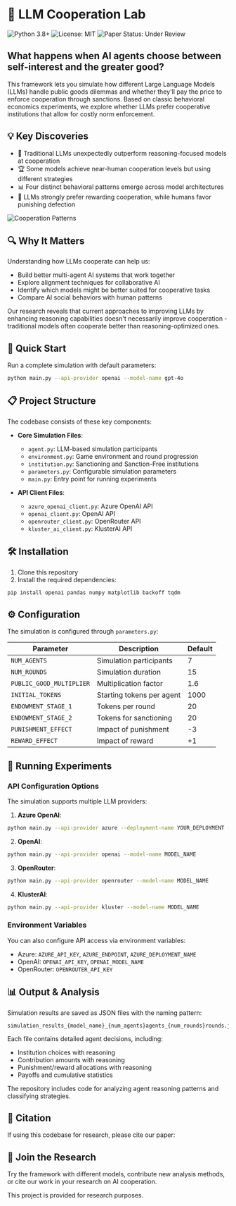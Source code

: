 # 🤖 LLM Cooperation Lab
![Python 3.8+](https://img.shields.io/badge/python-3.8+-blue.svg)
![License: MIT](https://img.shields.io/badge/License-MIT-yellow.svg)
![Paper Status: Under Review](https://img.shields.io/badge/Paper-COLM%202025%20(Under%20Review)-orange)

## What happens when AI agents choose between self-interest and the greater good?

This framework lets you simulate how different Large Language Models (LLMs) handle public goods dilemmas and whether they'll pay the price to enforce cooperation through sanctions. Based on classic behavioral economics experiments, we explore whether LLMs prefer cooperative institutions that allow for costly norm enforcement.

## 💡 Key Discoveries

- 🔄 Traditional LLMs unexpectedly outperform reasoning-focused models at cooperation
- 🏆 Some models achieve near-human cooperation levels but using different strategies
- 📊 Four distinct behavioral patterns emerge across model architectures
- 🎁 LLMs strongly prefer rewarding cooperation, while humans favor punishing defection

![Cooperation Patterns]([https://via.placeholder.com/800x300?text=Cooperation+Patterns+Visualization](https://media.tenor.com/jWTOcH5trbIAAAAC/meow-im-dancing.gif))

## 🔍 Why It Matters

Understanding how LLMs cooperate can help us:
- Build better multi-agent AI systems that work together
- Explore alignment techniques for collaborative AI
- Identify which models might be better suited for cooperative tasks
- Compare AI social behaviors with human patterns

Our research reveals that current approaches to improving LLMs by enhancing reasoning capabilities doesn't necessarily improve cooperation - traditional models often cooperate better than reasoning-optimized ones.

## 🚀 Quick Start

Run a complete simulation with default parameters:
```bash
python main.py --api-provider openai --model-name gpt-4o
```

## 📋 Project Structure

The codebase consists of these key components:

- **Core Simulation Files**:
  - `agent.py`: LLM-based simulation participants
  - `environment.py`: Game environment and round progression
  - `institution.py`: Sanctioning and Sanction-Free institutions
  - `parameters.py`: Configurable simulation parameters
  - `main.py`: Entry point for running experiments

- **API Client Files**:
  - `azure_openai_client.py`: Azure OpenAI API
  - `openai_client.py`: OpenAI API
  - `openrouter_client.py`: OpenRouter API
  - `kluster_ai_client.py`: KlusterAI API

## 🛠️ Installation

1. Clone this repository
2. Install the required dependencies:

```bash
pip install openai pandas numpy matplotlib backoff tqdm
```

## ⚙️ Configuration

The simulation is configured through `parameters.py`:

| Parameter | Description | Default |
|-----------|-------------|---------|
| `NUM_AGENTS` | Simulation participants | 7 |
| `NUM_ROUNDS` | Simulation duration | 15 |
| `PUBLIC_GOOD_MULTIPLIER` | Multiplication factor | 1.6 |
| `INITIAL_TOKENS` | Starting tokens per agent | 1000 |
| `ENDOWMENT_STAGE_1` | Tokens per round | 20 |
| `ENDOWMENT_STAGE_2` | Tokens for sanctioning | 20 |
| `PUNISHMENT_EFFECT` | Impact of punishment | -3 |
| `REWARD_EFFECT` | Impact of reward | +1 |

## 🧪 Running Experiments

### API Configuration Options

The simulation supports multiple LLM providers:

1. **Azure OpenAI**:
```bash
python main.py --api-provider azure --deployment-name YOUR_DEPLOYMENT --azure-endpoint YOUR_ENDPOINT
```

2. **OpenAI**:
```bash
python main.py --api-provider openai --model-name MODEL_NAME
```

3. **OpenRouter**:
```bash
python main.py --api-provider openrouter --model-name MODEL_NAME
```

4. **KlusterAI**:
```bash
python main.py --api-provider kluster --model-name MODEL_NAME
```

### Environment Variables

You can also configure API access via environment variables:
- Azure: `AZURE_API_KEY`, `AZURE_ENDPOINT`, `AZURE_DEPLOYMENT_NAME`
- OpenAI: `OPENAI_API_KEY`, `OPENAI_MODEL_NAME`
- OpenRouter: `OPENROUTER_API_KEY`

## 📊 Output & Analysis

Simulation results are saved as JSON files with the naming pattern:
```
simulation_results_{model_name}_{num_agents}agents_{num_rounds}rounds.json
```

Each file contains detailed agent decisions, including:
- Institution choices with reasoning
- Contribution amounts with reasoning
- Punishment/reward allocations with reasoning
- Payoffs and cumulative statistics

The repository includes code for analyzing agent reasoning patterns and classifying strategies.


## 📄 Citation

If using this codebase for research, please cite our paper:


## 🔗 Join the Research

Try the framework with different models, contribute new analysis methods, or cite our work in your research on AI cooperation.

This project is provided for research purposes.
